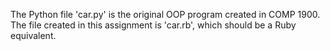 The Python file 'car.py' is the original OOP program created in COMP 1900. The file created in this assignment is 'car.rb', which should be a Ruby equivalent.